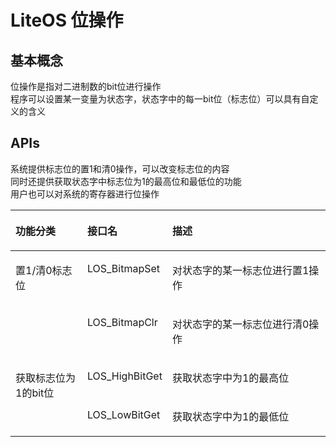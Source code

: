# LiteOS 位操作
## 基本概念
位操作是指对二进制数的bit位进行操作  
程序可以设置某一变量为状态字，状态字中的每一bit位（标志位）可以具有自定义的含义

## APIs
系统提供标志位的置1和清0操作，可以改变标志位的内容  
同时还提供获取状态字中标志位为1的最高位和最低位的功能  
用户也可以对系统的寄存器进行位操作

<table>
	<thead align="left"><tr id="row61966233115614"><th class="cellrowborder" id="mcps1.1.4.1.1" width="23.87238723872387%" valign="top"><p id="p9118648115614"><a name="p9118648115614"></a><a name="p9118648115614"></a>功能分类</p>
</th>
<th class="cellrowborder" id="mcps1.1.4.1.2" width="22.94229422942294%" valign="top"><p id="p413017115614"><a name="p413017115614"></a><a name="p413017115614"></a>接口名</p>
</th>
<th class="cellrowborder" id="mcps1.1.4.1.3" width="53.185318531853184%" valign="top"><p id="p33454382115614"><a name="p33454382115614"></a><a name="p33454382115614"></a>描述</p>
</th>
</tr>
</thead>
<tbody><tr id="row32653983115614"><td class="cellrowborder" rowspan="2" headers="mcps1.1.4.1.1 " width="23.87238723872387%" valign="top"><p id="p27727006115614"><a name="p27727006115614"></a><a name="p27727006115614"></a>置1/清0标志位</p>
</td>
<td class="cellrowborder" headers="mcps1.1.4.1.2 " width="22.94229422942294%" valign="top"><p id="p6665151352510"><a name="p6665151352510"></a><a name="p6665151352510"></a>LOS_BitmapSet</p>
</td>
<td class="cellrowborder" headers="mcps1.1.4.1.3 " width="53.185318531853184%" valign="top"><p id="p51870782115614"><a name="p51870782115614"></a><a name="p51870782115614"></a>对状态字的某一标志位进行置1操作</p>
</td>
</tr>
<tr id="row64183855115614"><td class="cellrowborder" headers="mcps1.1.4.1.1 " valign="top"><p id="p2156603115614"><a name="p2156603115614"></a><a name="p2156603115614"></a>LOS_BitmapClr</p>
</td>
<td class="cellrowborder" headers="mcps1.1.4.1.2 " valign="top"><p id="p40467168115614"><a name="p40467168115614"></a><a name="p40467168115614"></a>对状态字的某一标志位进行清0操作</p>
</td>
</tr>
<tr id="row28660194115614"><td class="cellrowborder" rowspan="2" headers="mcps1.1.4.1.1 " width="23.87238723872387%" valign="top"><p id="p39774405115614"><a name="p39774405115614"></a><a name="p39774405115614"></a>获取标志位为1的bit位</p>
</td>
<td class="cellrowborder" headers="mcps1.1.4.1.2 " width="22.94229422942294%" valign="top"><p id="p501352115614"><a name="p501352115614"></a><a name="p501352115614"></a>LOS_HighBitGet</p>
</td>
<td class="cellrowborder" headers="mcps1.1.4.1.3 " width="53.185318531853184%" valign="top"><p id="p40609523115614"><a name="p40609523115614"></a><a name="p40609523115614"></a>获取状态字中为1的最高位</p>
</td>
</tr>
<tr id="row29941391115614"><td class="cellrowborder" headers="mcps1.1.4.1.1 " valign="top"><p id="p17827586115614"><a name="p17827586115614"></a><a name="p17827586115614"></a>LOS_LowBitGet</p>
</td>
<td class="cellrowborder" headers="mcps1.1.4.1.2 " valign="top"><p id="p34748382115614"><a name="p34748382115614"></a><a name="p34748382115614"></a>获取状态字中为1的最低位</p>
</td>
</tr>
</tbody>
</table>
